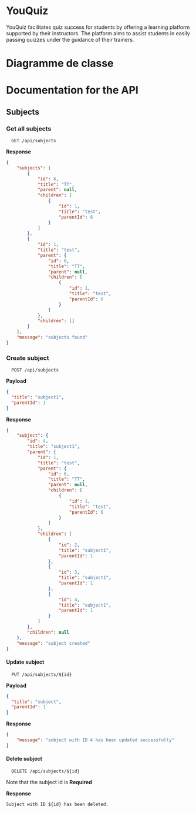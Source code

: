 
# YouQuiz

YouQuiz facilitates quiz success for students by offering a learning platform supported by their instructors. The platform aims to assist students in easily passing quizzes under the guidance of their trainers.
# Diagramme de classe 

# Documentation for the API

## Subjects
### Get all subjects
```
  GET /api/subjects
```

**Response**
```json
{
    "subjects": [
        {
            "id": 6,
            "title": "TT",
            "parent": null,
            "children": [
                {
                    "id": 1,
                    "title": "test",
                    "parentId": 6
                }
            ]
        },
        {
            "id": 1,
            "title": "test",
            "parent": {
                "id": 6,
                "title": "TT",
                "parent": null,
                "children": [
                    {
                        "id": 1,
                        "title": "test",
                        "parentId": 6
                    }
                ]
            },
            "children": []
        }
    ],
    "message": "subjects found"
}
```


### Create subject

```
  POST /api/subjects
```

**Payload**
```json
{   
  "title": "subject1",
  "parentId": 1
}
```

**Response**
```json
{
    "subject": {
        "id": 4,
        "title": "subject1",
        "parent": {
            "id": 1,
            "title": "test",
            "parent": {
                "id": 6,
                "title": "TT",
                "parent": null,
                "children": [
                    {
                        "id": 1,
                        "title": "test",
                        "parentId": 6
                    }
                ]
            },
            "children": [
                {
                    "id": 2,
                    "title": "subject1",
                    "parentId": 1
                },
                {
                    "id": 3,
                    "title": "subject1",
                    "parentId": 1
                },
                {
                    "id": 4,
                    "title": "subject1",
                    "parentId": 1
                }
            ]
        },
        "children": null
    },
    "message": "subject created"
}
```

#### Update subject

```
  PUT /api/subjects/${id}
```

**Payload**
```json
{
  "title": "subject",
  "parentId": 1
}
```

**Response**
```json
{
    "message": "subject with ID 4 has been updated successfully"
}
```

#### Delete subject

```
  DELETE /api/subjects/${id}
```
Note that the subject id is **Required**

**Response**
```
Subject with ID ${id} has been deleted.
```
